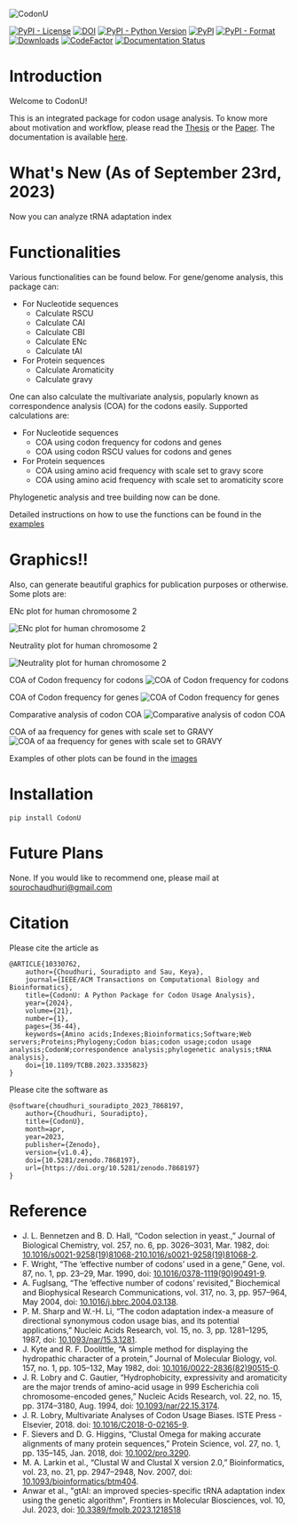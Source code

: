 [//]: # (# CodonU)

![CodonU](https://github.com/SouradiptoC/CodonU/blob/master/images/CODON_U_Background.png)

[![PyPI - License](https://img.shields.io/pypi/l/CodonU)](https://opensource.org/licenses/MIT)
[![DOI](https://zenodo.org/badge/536583655.svg)](https://zenodo.org/badge/latestdoi/536583655)
[![PyPI - Python Version](https://img.shields.io/pypi/pyversions/CodonU)](https://pypi.org/project/CodonU)
[![PyPI](https://img.shields.io/pypi/v/CodonU)](https://pypi.org/project/CodonU)
[![PyPI - Format](https://img.shields.io/pypi/format/CodonU)](https://pypi.org/project/CodonU)
[![Downloads](https://static.pepy.tech/personalized-badge/codonu?period=total&units=international_system&left_color=grey&right_color=blue&left_text=Downloads)](https://pepy.tech/project/codonu)
[![CodeFactor](https://www.codefactor.io/repository/github/souradiptoc/codonu/badge/master)](https://www.codefactor.io/repository/github/souradiptoc/codonu/overview/master)
[![Documentation Status](https://readthedocs.org/projects/codonu/badge/?version=latest)](https://codonu.readthedocs.io/en/latest/?badge=latest)

# Introduction

Welcome to CodonU!

This is an integrated package for codon usage analysis. To know more about motivation and workflow, please read
the [Thesis](https://doi.org/10.5281/zenodo.8154433) or the [Paper](https://doi.org/10.1109/TCBB.2023.3335823). The documentation is
available [here](https://codonu.readthedocs.io/en/latest/?badge=latest).

# What's New (As of September 23rd, 2023)

Now you can analyze tRNA adaptation index

# Functionalities

Various functionalities can be found below. For gene/genome analysis, this package can:

- For Nucleotide sequences
    - Calculate RSCU
    - Calculate CAI
    - Calculate CBI
    - Calculate ENc
    - Calculate tAI
- For Protein sequences
    - Calculate Aromaticity
    - Calculate gravy

One can also calculate the multivariate analysis, popularly known as correspondence analysis (COA) for the codons
easily.
Supported calculations are:

- For Nucleotide sequences
    - COA using codon frequency for codons and genes
    - COA using codon RSCU values for codons and genes
- For Protein sequences
    - COA using amino acid frequency with scale set to gravy score
    - COA using amino acid frequency with scale set to aromaticity score

Phylogenetic analysis and tree building now can be done.

Detailed instructions on how to use the functions can be found in
the [examples](https://github.com/SouradiptoC/CodonU/tree/master/Examples)

# Graphics!!

Also, can generate beautiful graphics for publication purposes or otherwise. Some plots are:

ENc plot for human chromosome 2

![ENc plot for human chromosome 2](https://github.com/SouradiptoC/CodonU/blob/master/images/ENc_plot_Human%20Cr%202.png)

Neutrality plot for human chromosome 2

![Neutrality plot for human chromosome 2](https://github.com/SouradiptoC/CodonU/blob/master/images/Neutrality_plot_Human%20Cr%202.png)

COA of Codon frequency for codons
![COA of Codon frequency for codons](https://github.com/SouradiptoC/CodonU/blob/master/images/CA_codon_freq_codon_Staphylococcus_aureus.png)

COA of Codon frequency for genes
![COA of Codon frequency for genes](https://github.com/SouradiptoC/CodonU/blob/master/images/CA_codon_freq_gene_Staphylococcus_aureus.png)

Comparative analysis of codon COA
![Comparative analysis of codon COA](https://github.com/SouradiptoC/CodonU/blob/master/images/gene_coa_compare.png)

COA of aa frequency for genes with scale set to GRAVY
![COA of aa frequency for genes with scale set to GRAVY](https://github.com/SouradiptoC/CodonU/blob/master/images/CA_aa_freq_aa_Staphylococcus_aureus.png)

Examples of other plots can be found in the [images](https://github.com/SouradiptoC/CodonU/tree/master/images)

# Installation

    pip install CodonU

# Future Plans

None. If you would like to recommend one, please mail
at [sourochaudhuri@gmail.com](mailto:sourochaudhuri@gmail.com)

# Citation

Please cite the article as

    @ARTICLE{10330762,
        author={Choudhuri, Souradipto and Sau, Keya},
        journal={IEEE/ACM Transactions on Computational Biology and Bioinformatics}, 
        title={CodonU: A Python Package for Codon Usage Analysis}, 
        year={2024},
        volume={21},
        number={1},
        pages={36-44},
        keywords={Amino acids;Indexes;Bioinformatics;Software;Web servers;Proteins;Phylogeny;Codon bias;codon usage;codon usage analysis;CodonW;correspondence analysis;phylogenetic analysis;tRNA analysis},
        doi={10.1109/TCBB.2023.3335823}
    }


Please cite the software as

    @software{choudhuri_souradipto_2023_7868197,
        author={Choudhuri, Souradipto},
        title={CodonU},
        month=apr,
        year=2023,
        publisher={Zenodo},
        version={v1.0.4},
        doi={10.5281/zenodo.7868197},
        url={https://doi.org/10.5281/zenodo.7868197}
    }

# Reference

* J. L. Bennetzen and B. D. Hall, “Codon selection in yeast.,” Journal of Biological Chemistry, vol. 257, no. 6, pp.
  3026–3031, Mar. 1982,
  doi: [10.1016/s0021-9258(19)81068-210.1016/s0021-9258(19)81068-2](https://doi.org/10.1016/S0021-9258(19)81068-2).
* F. Wright, “The ‘effective number of codons’ used in a gene,” Gene, vol. 87, no. 1, pp. 23–29, Mar. 1990,
  doi: [10.1016/0378-1119(90)90491-9](https://doi.org/10.1016/0378-1119(90)90491-9).
* A. Fuglsang, “The ‘effective number of codons’ revisited,” Biochemical and Biophysical Research Communications, vol.
  317, no. 3, pp. 957–964, May 2004, doi: [10.1016/j.bbrc.2004.03.138](https://doi.org/10.1016/j.bbrc.2004.03.138).
* P. M. Sharp and W.-H. Li, “The codon adaptation index-a measure of directional synonymous codon usage bias, and its
  potential applications,” Nucleic Acids Research, vol. 15, no. 3, pp. 1281–1295, 1987,
  doi: [10.1093/nar/15.3.1281](https://doi.org/10.1093/nar/15.3.1281).
* J. Kyte and R. F. Doolittle, “A simple method for displaying the hydropathic character of a protein,” Journal of
  Molecular Biology, vol. 157, no. 1, pp. 105–132, May 1982,
  doi: [10.1016/0022-2836(82)90515-0](https://doi.org/10.1016/0022-2836(82)90515-0).
* J. R. Lobry and C. Gautier, “Hydrophobicity, expressivity and aromaticity are the major trends of amino-acid usage in
  999 Escherichia coli chromosome-encoded genes,” Nucleic Acids Research, vol. 22, no. 15, pp. 3174–3180, Aug. 1994,
  doi: [10.1093/nar/22.15.3174](https://doi.org/10.1093/nar/22.15.3174).
* J. R. Lobry, Multivariate Analyses of Codon Usage Biases. ISTE Press - Elsevier, 2018.
  doi: [10.1016/C2018-0-02165-9](https://doi.org/10.1016/C2018-0-02165-9).
* F. Sievers and D. G. Higgins, “Clustal Omega for making accurate alignments of many protein sequences,” Protein
  Science, vol. 27, no. 1, pp. 135–145, Jan. 2018, doi: [10.1002/pro.3290](https://doi.org/10.1002/pro.3290).
* M. A. Larkin et al., “Clustal W and Clustal X version 2.0,” Bioinformatics, vol. 23, no. 21, pp. 2947–2948, Nov. 2007,
  doi: [10.1093/bioinformatics/btm404](https://doi.org/10.1093/bioinformatics/btm404).
* Anwar et al., "gtAI: an improved species-specific tRNA adaptation index using the genetic algorithm", Frontiers in
  Molecular Biosciences, vol. 10, Jul. 2023,
  doi: [10.3389/fmolb.2023.1218518](https://doi.org/10.3389/fmolb.2023.1218518)
